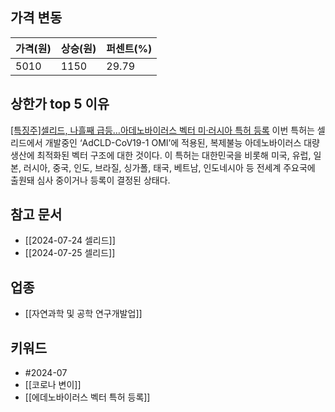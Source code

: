 ## 가격 변동
| 가격(원) | 상승(원) | 퍼센트(%) |
| ----- | ----- | ------ |
| 5010  | 1150  | 29.79  |
## 상한가 top 5 이유
[[특징주]셀리드, 나흘째 급등…아데노바이러스 벡터 미·러시아 특허 등록](https://n.news.naver.com/mnews/article/018/0005798258)
이번 특허는 셀리드에서 개발중인 ‘AdCLD-CoV19-1 OMI’에 적용된, 복제불능 아데노바이러스 대량생산에 최적화된 벡터 구조에 대한 것이다. 이 특허는 대한민국을 비롯해 미국, 유럽, 일본, 러시아, 중국, 인도, 브라질, 싱가폴, 태국, 베트남, 인도네시아 등 전세계 주요국에 출원돼 심사 중이거나 등록이 결정된 상태다.
## 참고 문서
- [[2024-07-24 셀리드]]
- [[2024-07-25 셀리드]]
## 업종
- [[자연과학 및 공학 연구개발업]]
## 키워드
- #2024-07
- [[코로나 변이]]
- [[에데노바이러스 벡터 특허 등록]]